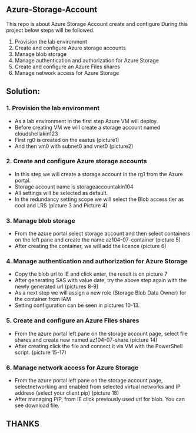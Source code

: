 ## Azure-Storage-Account
This repo is about Azure Storage Account create and configure
During this project below steps will be followed. 

1.	Provision the lab environment
2.	Create and configure Azure storage accounts
3.	Manage blob storage
4.	Manage authentication and authorization for Azure Storage
5.	Create and configure an Azure Files shares
6.	Manage network access for Azure Storage 


## Solution:

### 1.	Provision the lab environment
* As a lab environment in the first step Azure VM will deploy.
* Before creating VM we will create a storage account named cloudshellakin123
* First rg0 is created on the eastus (picture1)
* And then vm0 with subnet0 and vnet0 (picture2)

### 2.	Create and configure Azure storage accounts
* In this step we will create a storage account in the rg1 from the Azure portal.
* Storage account name is storageaccountakin104
* All settings will be selected as default.
* In the redundancy setting scope we will select the Blob access tier as cool and LRS (picture 3 and Picture 4)

### 3.	Manage blob storage
*	From the azure portal select storage account and then select containers on the left pane and create the name az104-07-container (picture 5)
*	After creating the container, we will add the licence (picture 6)

### 4.	Manage authentication and authorization for Azure Storage
*	Copy the blob url to IE and click enter, the result is on picture 7
*	After generating SAS with value date, try the above step again with the newly generated url (pictures 8-9)
*	As a next step we will assign a new role (Storage Blob Data Owner) for the container from IAM 
*	Setting configuration can be seen in pictures 10-13.

### 5.	Create and configure an Azure Files shares
*	From the azure portal left pane on the storage account page, select file shares and create new named az104-07-share (picture 14)
*	After creating click the file and connect it via VM with the PowerShell script. (picture 15-17)

### 6.	Manage network access for Azure Storage 
*	From the azure portal left pane on the storage account page, selectnetworking and enabled from selected virtual networks and IP address (select your client pip) (picture 18)
*	After managing PIP, from IE click previously used url for blob. You can see download file.

## THANKS




